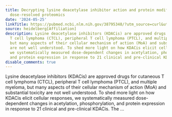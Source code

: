 ```yaml
---
title: Decrypting lysine deacetylase inhibitor action and protein modifications by
  dose-resolved proteomics
date: '2024-05-25'
linkTitle: https://pubmed.ncbi.nlm.nih.gov/38795348/?utm_source=curl&utm_medium=rss&utm_campaign=pubmed-2&utm_content=1FakS-2QOkCT8HsMOQP1bCRQ4YzyumYOmxmF0moLsQ3dFB1E9V&fc=20220326224207&ff=20240526182247&v=2.18.0.post9+e462414
source: heidelberg[Affiliation]
description: Lysine deacetylase inhibitors (KDACis) are approved drugs for cutaneous
  T cell lymphoma (CTCL), peripheral T cell lymphoma (PTCL), and multiple myeloma,
  but many aspects of their cellular mechanism of action (MoA) and substantial toxicity
  are not well understood. To shed more light on how KDACis elicit cellular responses,
  we systematically measured dose-dependent changes in acetylation, phosphorylation,
  and protein expression in response to 21 clinical and pre-clinical KDACis. The ...
disable_comments: true
---
```

Lysine deacetylase inhibitors (KDACis) are approved drugs for cutaneous T cell lymphoma (CTCL), peripheral T cell lymphoma (PTCL), and multiple myeloma, but many aspects of their cellular mechanism of action (MoA) and substantial toxicity are not well understood. To shed more light on how KDACis elicit cellular responses, we systematically measured dose-dependent changes in acetylation, phosphorylation, and protein expression in response to 21 clinical and pre-clinical KDACis. The ...